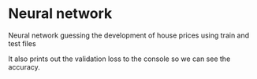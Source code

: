 # Neural network
 Neural network guessing the development of house prices using train and test files 

It also prints out the validation loss to the console so we can see the accuracy.
